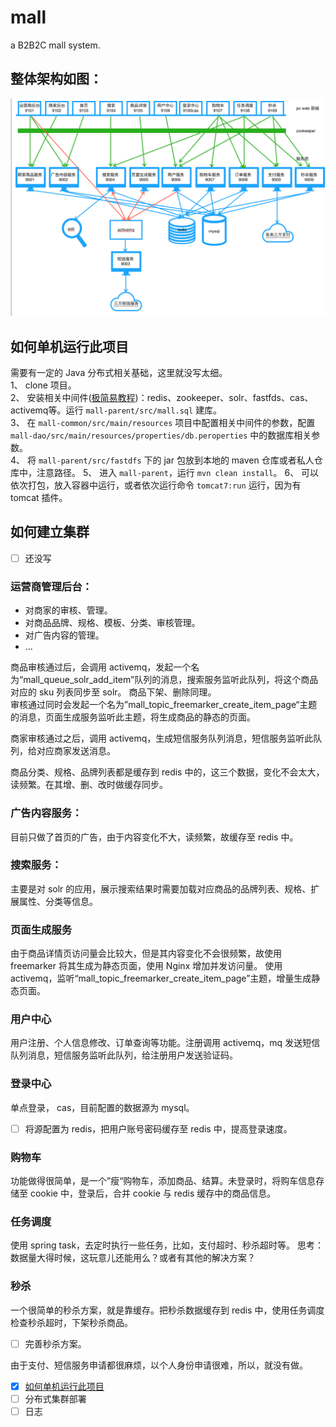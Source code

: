 # mall
a B2B2C mall system.

## 整体架构如图：

![系统架构](https://github.com/icoreman/mall/blob/master/src/mall%E6%9E%B6%E6%9E%84%E5%9B%BE.png)

<h2 id="如何单机运行此项目">如何单机运行此项目</h2>

需要有一定的 Java 分布式相关基础，这里就没写太细。  
1、 clone 项目。  
2、 安装相关中间件([极简易教程](https://www.jianshu.com/p/6309efb2a821))：redis、zookeeper、solr、fastfds、cas、activemq等。运行 `mall-parent/src/mall.sql` 建库。  
3、 在 `mall-common/src/main/resources` 项目中配置相关中间件的参数，配置 `mall-dao/src/main/resources/properties/db.peroperties` 中的数据库相关参数。  
4、 将 `mall-parent/src/fastdfs` 下的 jar 包放到本地的 maven 仓库或者私人仓库中，注意路径。
5、 进入 `mall-parent`，运行 `mvn clean install`。
6、 可以依次打包，放入容器中运行，或者依次运行命令 `tomcat7:run` 运行，因为有 tomcat 插件。

## 如何建立集群
- [ ] 还没写  

### 运营商管理后台：
- 对商家的审核、管理。
- 对商品品牌、规格、模板、分类、审核管理。
- 对广告内容的管理。
- ...

商品审核通过后，会调用 activemq，发起一个名为“mall_queue_solr_add_item”队列的消息，搜索服务监听此队列，将这个商品对应的 sku 列表同步至 solr。
商品下架、删除同理。  
审核通过同时会发起一个名为”mall_topic_freemarker_create_item_page“主题的消息，页面生成服务监听此主题，将生成商品的静态的页面。 

商家审核通过之后，调用 activemq，生成短信服务队列消息，短信服务监听此队列，给对应商家发送消息。

商品分类、规格、品牌列表都是缓存到 redis 中的，这三个数据，变化不会太大，读频繁。在其增、删、改时做缓存同步。 

### 广告内容服务：
目前只做了首页的广告，由于内容变化不大，读频繁，故缓存至 redis 中。

### 搜索服务：
主要是对 solr 的应用，展示搜索结果时需要加载对应商品的品牌列表、规格、扩展属性、分类等信息。

### 页面生成服务
由于商品详情页访问量会比较大，但是其内容变化不会很频繁，故使用 freemarker 将其生成为静态页面，使用 Nginx 增加并发访问量。
使用 activemq，监听“mall_topic_freemarker_create_item_page”主题，增量生成静态页面。

### 用户中心
用户注册、个人信息修改、订单查询等功能。注册调用 activemq，mq 发送短信队列消息，短信服务监听此队列，给注册用户发送验证码。

### 登录中心
单点登录， cas，目前配置的数据源为 mysql。 

- [ ] 将源配置为 redis，把用户账号密码缓存至 redis 中，提高登录速度。

### 购物车
功能做得很简单，是一个”瘦“购物车，添加商品、结算。未登录时，将购车信息存储至 cookie 中，登录后，合并 cookie 与 redis 缓存中的商品信息。

### 任务调度
使用 spring task，去定时执行一些任务，比如，支付超时、秒杀超时等。
思考：
数据量大得时候，这玩意儿还能用么？或者有其他的解决方案？

### 秒杀
一个很简单的秒杀方案，就是靠缓存。把秒杀数据缓存到 redis 中，使用任务调度检查秒杀超时，下架秒杀商品。 
- [ ] 完善秒杀方案。


由于支付、短信服务申请都很麻烦，以个人身份申请很难，所以，就没有做。 
 
 
- [x] [如何单机运行此项目](如何单机运行此项目)
- [ ] 分布式集群部署 
- [ ] 日志  
